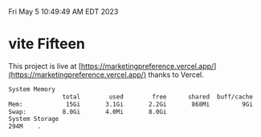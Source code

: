 Fri May  5 10:49:49 AM EDT 2023

# vite Fifteen


This project is live at [https://marketingpreference.vercel.app/](https://marketingpreference.vercel.app/) thanks to Vercel.

```bash
System Memory
               total        used        free      shared  buff/cache   available
Mem:            15Gi       3.1Gi       2.2Gi       868Mi         9Gi        10Gi
Swap:          8.0Gi       4.0Mi       8.0Gi
System Storage
294M	.
```
